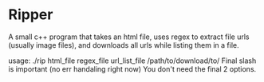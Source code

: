 # Ripper
A small c++ program that takes an html file, uses regex to extract file urls (usually image files), and downloads all urls while listing them in a file. 

usage:
./rip html_file regex_file url_list_file /path/to/download/to/
Final slash is important (no err handaling right now)
You don't need the final 2 options.

